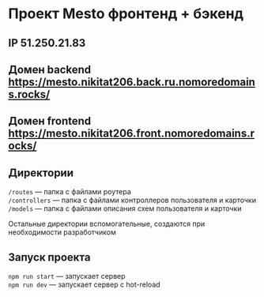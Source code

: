 # Проект Mesto фронтенд + бэкенд

## IP 51.250.21.83

## Домен backend https://mesto.nikitat206.back.ru.nomoredomains.rocks/

## Домен frontend https://mesto.nikitat206.front.nomoredomains.rocks/

## Директории

`/routes` — папка с файлами роутера  
`/controllers` — папка с файлами контроллеров пользователя и карточки  
`/models` — папка с файлами описания схем пользователя и карточки

Остальные директории вспомогательные, создаются при необходимости разработчиком

## Запуск проекта

`npm run start` — запускает сервер  
`npm run dev` — запускает сервер с hot-reload
